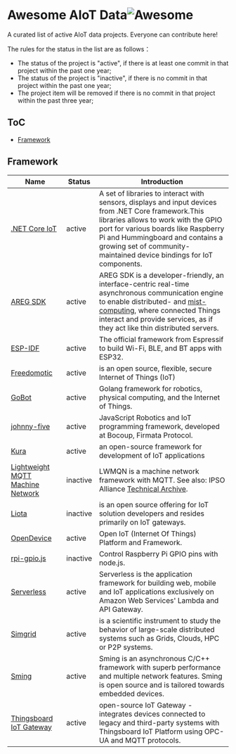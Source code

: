 Awesome AIoT Data![Awesome](https://cdn.rawgit.com/sindresorhus/awesome/d7305f38d29fed78fa85652e3a63e154dd8e8829/media/badge.svg)
===

A curated list of active AIoT data projects. Everyone can contribute here!

The rules for the status in the list are as follows：
- The status of the project is "active", if there is at least one commit in that project within the past one year;
- The status of the project is "inactive", if there is no commit in that project within the past one year;
- The project item will be removed if there is no commit in that project within the past three year;

ToC
---

- [Framework](#framework)


## Framework

|Name|Status|Introduction|
|------|------|------|
|[.NET Core IoT](https://github.com/dotnet/iot)|active|A set of libraries to interact with sensors, displays and input devices from .NET Core framework.This libraries allows to work with the GPIO port for various boards like Raspberry Pi and Hummingboard and contains a growing set of community-maintained device bindings for IoT components.|
|[AREG SDK](https://github.com/aregtech/areg-sdk)|active|AREG SDK is a developer-friendly, an interface-centric real-time asynchronous communication engine to enable distributed- and [mist-computing](https://csrc.nist.gov/publications/detail/sp/500-325/final), where connected Things interact and provide services, as if they act like thin distributed servers.|
|[ESP-IDF](https://github.com/espressif/esp-idf)|active|The official framework from Espressif to build Wi-Fi, BLE, and BT apps with ESP32.|
|[Freedomotic](https://github.com/freedomotic/freedomotic)|active|is an open source, flexible, secure Internet of Things (IoT)|
|[GoBot](https://github.com/hybridgroup/gobot)|active|Golang framework for robotics, physical computing, and the Internet of Things.|
|[johnny-five](https://github.com/rwaldron/johnny-five)|active|JavaScript Robotics and IoT programming framework, developed at Bocoup, Firmata Protocol.|
|[Kura](https://github.com/eclipse/kura)|active|an open-source framework for development of IoT applications|
|[Lightweight MQTT Machine Network](http://lwmqn.github.io/)|inactive|LWMQN is a machine network framework with MQTT. See also: IPSO Alliance [Technical Archive](http://www.ipso-alliance.org/ipso-community/resources/technical-archive/).|
|[Liota](https://github.com/vmware/liota)|inactive|is an open source offering for IoT solution developers and resides primarily on IoT gateways.|
|[OpenDevice](https://github.com/OpenDevice/OpenDevice)|active|Open IoT (Internet Of Things) Platform and Framework.|
|[rpi-gpio.js](https://github.com/JamesBarwell/rpi-gpio.js)|inactive|Control Raspberry Pi GPIO pins with node.js.|
|[Serverless](https://github.com/serverless/serverless)|active|Serverless is the application framework for building web, mobile and IoT applications exclusively on Amazon Web Services' Lambda and API Gateway.|
|[Simgrid](https://github.com/simgrid/simgrid)|active|is a scientific instrument to study the behavior of large-scale distributed systems such as Grids, Clouds, HPC or P2P systems.
|[Sming](https://github.com/SmingHub/Sming)|active|Sming is an asynchronous C/C++ framework with superb performance and multiple network features. Sming is open source and is tailored towards embedded devices.|
|[Thingsboard IoT Gateway](https://github.com/thingsboard/thingsboard-gateway)|active|open-source IoT Gateway - integrates devices connected to legacy and third-party systems with Thingsboard IoT Platform using OPC-UA and MQTT protocols.|
